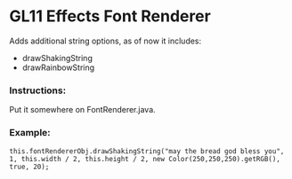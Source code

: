 # GL11 Effects Font Renderer
Adds additional string options, as of now it includes:
* drawShakingString
* drawRainbowString
### Instructions:
Put it somewhere on FontRenderer.java.
### Example:
```
this.fontRendererObj.drawShakingString("may the bread god bless you", 1, this.width / 2, this.height / 2, new Color(250,250,250).getRGB(), true, 20);
```
